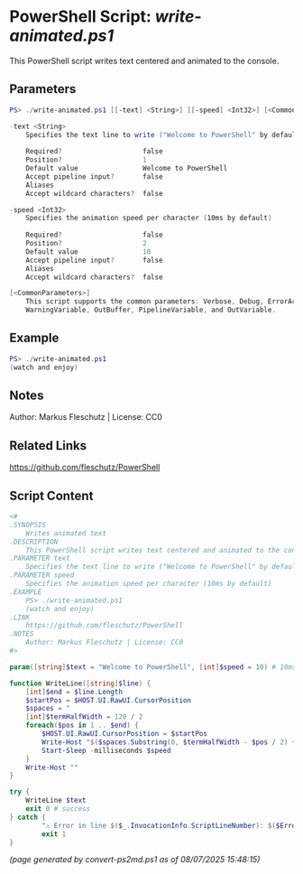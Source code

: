 PowerShell Script: *write-animated.ps1*
===================================

This PowerShell script writes text centered and animated to the console.

Parameters
----------
```powershell
PS> ./write-animated.ps1 [[-text] <String>] [[-speed] <Int32>] [<CommonParameters>]

-text <String>
    Specifies the text line to write ("Welcome to PowerShell" by default)
    
    Required?                    false
    Position?                    1
    Default value                Welcome to PowerShell
    Accept pipeline input?       false
    Aliases                      
    Accept wildcard characters?  false

-speed <Int32>
    Specifies the animation speed per character (10ms by default)
    
    Required?                    false
    Position?                    2
    Default value                10
    Accept pipeline input?       false
    Aliases                      
    Accept wildcard characters?  false

[<CommonParameters>]
    This script supports the common parameters: Verbose, Debug, ErrorAction, ErrorVariable, WarningAction, 
    WarningVariable, OutBuffer, PipelineVariable, and OutVariable.
```

Example
-------
```powershell
PS> ./write-animated.ps1
(watch and enjoy)

```

Notes
-----
Author: Markus Fleschutz | License: CC0

Related Links
-------------
https://github.com/fleschutz/PowerShell

Script Content
--------------
```powershell
<#
.SYNOPSIS
	Writes animated text
.DESCRIPTION
	This PowerShell script writes text centered and animated to the console.
.PARAMETER text
	Specifies the text line to write ("Welcome to PowerShell" by default)
.PARAMETER speed
	Specifies the animation speed per character (10ms by default)
.EXAMPLE
	PS> ./write-animated.ps1
	(watch and enjoy)
.LINK
	https://github.com/fleschutz/PowerShell
.NOTES
	Author: Markus Fleschutz | License: CC0
#>

param([string]$text = "Welcome to PowerShell", [int]$speed = 10) # 10ms

function WriteLine([string]$line) {
	[int]$end = $line.Length
	$startPos = $HOST.UI.RawUI.CursorPosition
	$spaces = "                                                                     "
	[int]$termHalfWidth = 120 / 2
	foreach($pos in 1 .. $end) {
		$HOST.UI.RawUI.CursorPosition = $startPos
		Write-Host "$($spaces.Substring(0, $termHalfWidth - $pos / 2) + $line.Substring(0, $pos))" -noNewline
		Start-Sleep -milliseconds $speed
	}
	Write-Host ""
}

try {
	WriteLine $text 
	exit 0 # success
} catch {
        "⚠️ Error in line $($_.InvocationInfo.ScriptLineNumber): $($Error[0])"
        exit 1
}
```

*(page generated by convert-ps2md.ps1 as of 08/07/2025 15:48:15)*
